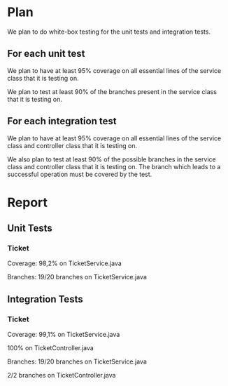 # Plan

We plan to do white-box testing for the unit tests and integration tests.

## For each unit test

We plan to have at least 95% coverage on all essential lines of the service class that it is testing on.

We plan to test at least 90% of the branches present in the service class that it is testing on.

## For each integration test

We plan to have at least 95% coverage on all essential lines of the service class and controller class that it is testing on.

We also plan to test at least 90% of the possible branches in the service class and controller class that it is testing on. The branch which leads to a successful operation must be covered by the test.

# Report

## Unit Tests

### Ticket
Coverage: 98,2% on TicketService.java

Branches: 19/20 branches on TicketService.java

## Integration Tests

### Ticket
Coverage: 99,1% on TicketService.java

100% on TicketController.java

Branches: 19/20 branches on TicketService.java

2/2 branches on TicketController.java